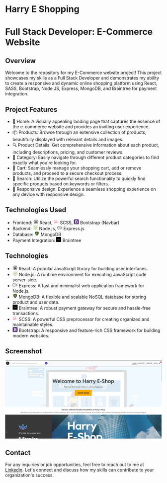 # Harry E Shopping

# Full Stack Developer: E-Commerce Website

## Overview

Welcome to the repository for my E-Commerce website project! This project showcases my skills as a Full Stack Developer and demonstrates my ability to create a responsive and dynamic online shopping platform using React,
SASS, Bootstrap, Node JS, Express, MongoDB, and Braintree for payment integration.

## Project Features
- :house_with_garden: Home: A visually appealing landing page that captures the essence of the e-commerce website and provides an inviting user experience.
- :package: Products: Browse through an extensive collection of products, beautifully displayed with relevant details and images.
- :mag: Product Details: Get comprehensive information about each product, including descriptions, pricing, and customer reviews.
- :bookmark_tabs: Category: Easily navigate through different product categories to find exactly what you're looking for.
- :shopping_cart: Cart: Seamlessly manage your shopping cart, add or remove products, and proceed to a secure checkout process.
- :mag_right: Search: Utilize the powerful search functionality to quickly find specific products based on keywords or filters.
- :iphone: Responsive design: Experience a seamless shopping experience on any device with responsive design.

## Technologies Used
- Frontend: <img src="redme/react.png" alt="React" width="16" height="16" /> React,
  <img src="redme/sass.png" alt="SCSS" width="16" height="16" /> SCSS,
  <img src="redme/bootstrap.png" alt="Bootstrap" width="16" height="16" /> Bootstrap (Navbar)
- Backend: <img src="redme/node.png" alt="Node.js" width="16" height="16" /> Node.js,
  <img src="redme/express.png" alt="Express.js" width="16" height="16" /> Express.js
- Database: <img src="redme/mongodb.png" alt="MongoDB" width="16" height="16" /> MongoDB
- Payment Integration: <img src="redme/braintree.png" alt="Braintree" width="16" height="16" /> Braintree

## Technologies
- <img src="redme/react.png" alt="React" width="16" height="16" /> React: A popular JavaScript library for building user interfaces.
- <img src="redme/node.png" alt="Node.js" width="16" height="16" /> Node.js: A runtime environment for executing JavaScript code server-side.
- <img src="redme/express.png" alt="Express.js" width="16" height="16" /> Express: A fast and minimalist web application framework for Node.js.
- <img src="redme/mongodb.png" alt="MongoDB" width="16" height="16" /> MongoDB: A flexible and scalable NoSQL database for storing product and user data.
- <img src="redme/braintree.png" alt="Braintree" width="16" height="16" /> Braintree: A robust payment gateway for secure and hassle-free transactions.
- <img src="redme/sass.png" alt="SCSS" width="16" height="16" /> SCSS: A powerful CSS preprocessor for creating organized and maintainable styles.
- <img src="redme/bootstrap.png" alt="Bootstrap" width="16" height="16" /> Bootstrap: A responsive and feature-rich CSS framework for building modern websites.

## Screenshot 

<img src="redme/1.png" alt="Home" />

## Contact

For any inquiries or job opportunities, feel free to reach out to me at [Linkedin](https://www.linkedin.com/in/hariomtomar). Let's connect and discuss how my skills can contribute to your organization's success.


<!-- ## Technologies Used
- Frontend: ![React](redme/react.png) React, ![SCSS](redme/sass.png) SCSS, ![Bootstrap](redme/bootstrap.png) Bootstrap (Navbar)
- Backend: ![Node.js](redme/node.png) Node.js, ![Express.js](redme/express.png) Express.js
- Database: ![MongoDB](redme/mongodb.png) MongoDB
- Payment Integration: ![Braintree](redme/braintree.png) Braintree

## Technologies
- ![React](redme/react.png) React: A popular JavaScript library for building user interfaces.
- ![Node.js](redme/node.png) Node.js: A runtime environment for executing JavaScript code server-side.
- ![Express](redme/express.png) Express: A fast and minimalist web application framework for Node.js.
- ![MongoDB](redme/mongodb.png) MongoDB: A flexible and scalable NoSQL database for storing product and user data.
- ![Braintree](redme/braintree.png) Braintree: A robust payment gateway for secure and hassle-free transactions.
- ![SCSS](redme/scss.png) SCSS: A powerful CSS preprocessor for creating organized and maintainable styles.
- ![Bootstrap](redme/bootstrap.png) Bootstrap: A responsive and feature-rich CSS framework for building modern websites. -->



<!-- <a href="https://harry-e-shopping.cyclic.app/">click</a> -->

<!-- ## Why Hire Me?
- Full Stack Expertise: I possess a strong command over both frontend and backend development, enabling me to create seamless and efficient web applications.
- Attention to Detail: I have meticulously designed and developed this project, ensuring an intuitive user interface and smooth user experience.
- Responsive Design: The website is fully responsive, adapting flawlessly to various devices, including desktops, tablets, and mobile phones.
- Clean Code: I follow best practices and write clean, modular, and well-documented code, making the project maintainable and scalable.
- Passion for Problem-Solving: I thrive on challenging tasks and enjoy finding innovative solutions to complex problems.
- Collaborative Nature: I am a team player and work effectively in both independent and collaborative environments. -->

<!-- 
## Contact

For any inquiries or job opportunities, feel free to reach out to me at [Linkedin](https://www.linkedin.com/in/hariomtomar). Let's connect and discuss how my skills can contribute to your organization's success. -->
